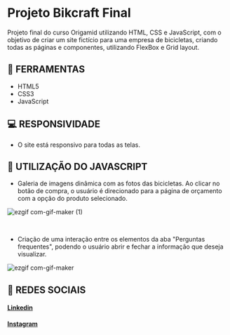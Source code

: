 # Projeto Bikcraft Final

Projeto final do curso Origamid utilizando HTML, CSS e JavaScript, com o objetivo de criar um site fictício para uma empresa de bicicletas, criando todas as páginas e componentes, utilizando FlexBox e Grid layout. 

## 🔨 FERRAMENTAS
- HTML5
- CSS3
- JavaScript

## 💻 RESPONSIVIDADE 
- O site está responsivo para todas as telas.

## 🤖 UTILIZAÇÃO DO JAVASCRIPT
- Galeria de imagens dinâmica com as fotos das bicicletas. Ao clicar no botão de compra, o usuário é direcionado para a página de orçamento com a opção do produto selecionado.

![ezgif com-gif-maker (1)](https://user-images.githubusercontent.com/102761014/173480043-e5e5a40a-8661-4c55-a9c5-a6c42bc2bbd5.gif)

<br>

- Criação de uma interação entre os elementos da aba "Perguntas frequentes", podendo o usuário abrir e fechar a informação que deseja visualizar.

![ezgif com-gif-maker](https://user-images.githubusercontent.com/102761014/173479456-64e52f27-2e58-4a36-af3d-089f36427446.gif)



## 📱 REDES SOCIAIS
#### [Linkedin](https://www.linkedin.com/in/matheusfelipetp/)

#### [Instagram](https://www.instagram.com/matheusfelipetp/)
